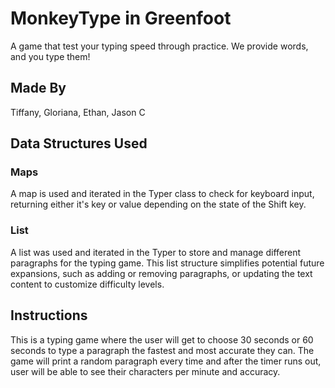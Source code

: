 # MonkeyType in Greenfoot
A game that test your typing speed through practice. We provide words, and you type them!
## Made By 
Tiffany, Gloriana, Ethan, Jason C
## Data Structures Used
### Maps
A map is used and iterated in the Typer class to check for keyboard input, returning either it's key or value depending on the state of the Shift key. 

### List
A list was used and iterated in the Typer to store and manage different paragraphs for the typing game. This list structure simplifies potential future expansions, such as adding or removing paragraphs, or updating the text content to customize difficulty levels.

## Instructions
This is a typing game where the user will get to choose 30 seconds or 60 seconds to type a paragraph the fastest and most accurate they can. The game will print a random paragraph every time and after the timer runs out, user will be able to see their characters per minute and accuracy.
